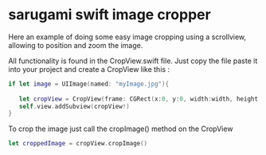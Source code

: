 # sarugami swift image cropper
Here an example of doing some easy image cropping using a scrollview, allowing to position and zoom the image.

All functionality is found in the CropView.swift file. Just copy the file paste it into your project and create a CropView like this :

```swift
if let image = UIImage(named: "myImage.jpg"){
            
   let cropView = CropView(frame: CGRect(x:0, y:0, width:width, height:height), image: image)
   self.view.addSubview(cropView!)
}
```

To crop the image just call the cropImage() method on the CropView

```swift
let croppedImage = cropView.cropImage()
```
